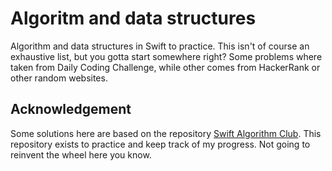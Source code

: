 # Algoritm and data structures
Algorithm and data structures in Swift to practice. This isn't of course an exhaustive list, but you gotta start somewhere right? Some problems where taken from Daily Coding Challenge, while other comes from HackerRank or other random websites.

## Acknowledgement
Some solutions here are based on the repository [Swift Algorithm Club](https://github.com/raywenderlich/swift-algorithm-club). This repository exists to practice and keep track of my progress. Not going to reinvent the wheel here you know.
